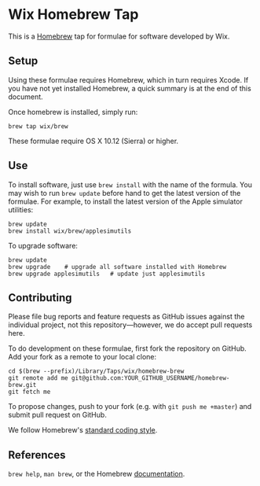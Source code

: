 Wix Homebrew Tap
=====================

This is a [Homebrew][brew] tap for formulae for software developed by Wix.


Setup
-----

Using these formulae requires Homebrew, which in turn requires Xcode. If you
have not yet installed Homebrew, a quick summary is at the end of this
document.

Once homebrew is installed, simply run:

    brew tap wix/brew

These formulae require OS X 10.12 (Sierra) or higher.


Use
---

To install software, just use `brew install` with the name of the formula. You
may wish to run `brew update` before hand to get the latest version of the
formulae. For example, to install the latest version of the Apple simulator utilities:

    brew update
    brew install wix/brew/applesimutils

To upgrade software:

    brew update
    brew upgrade    # upgrade all software installed with Homebrew
    brew upgrade applesimutils   # update just applesimutils


Contributing
------------

Please file bug reports and feature requests as GitHub issues against the individual project, not this repository—however, we do accept pull requests here.

To do development on these formulae, first fork the repository on GitHub. Add
your fork as a remote to your local clone:

    cd $(brew --prefix)/Library/Taps/wix/homebrew-brew
    git remote add me git@github.com:YOUR_GITHUB_USERNAME/homebrew-brew.git
    git fetch me

To propose changes, push to your fork (e.g. with `git push me +master`) and
submit pull request on GitHub.

We follow Homebrew's [standard coding style][style].


References
----------
`brew help`, `man brew`, or the Homebrew [documentation][].

[brew]: http://brew.sh/
[style]: https://github.com/Homebrew/homebrew/blob/master/share/doc/homebrew/Formula-Cookbook.md
[documentation]: https://github.com/Homebrew/homebrew/tree/master/share/doc/homebrew#readme
